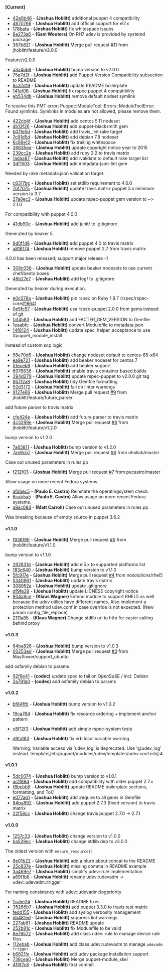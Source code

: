 
#### [Current]
 * [42e0b46](../../commit/42e0b46) - __(Joshua Hoblitt)__ additional puppet 4 compatibility
 * [4670766](../../commit/4670766) - __(Joshua Hoblitt)__ add official support for el7.x
 * [178bafa](../../commit/178bafa) - __(Joshua Hoblitt)__ fix whitespace issues
 * [8e273a6](../../commit/8e273a6) - __(Sam Wouters)__ On RH7 udev is provided by systemd package
 * [357b821](../../commit/357b821) - __(Joshua Hoblitt)__ Merge pull request [#11](../../issues/11) from jhoblitt/feature/v2.0.0

Feature/v2.0.0
 * [a3a45b6](../../commit/a3a45b6) - __(Joshua Hoblitt)__ bump version to v2.0.0
 * [75a7d2f](../../commit/75a7d2f) - __(Joshua Hoblitt)__ add Puppet Version Compatibility subsection to README
 * [8c37d19](../../commit/8c37d19) - __(Joshua Hoblitt)__ update README boilerplate
 * [141af06](../../commit/141af06) - __(Joshua Hoblitt)__ fix rspec puppet 4 compatibility
 * [eb534db](../../commit/eb534db) - __(Joshua Hoblitt)__ remove default nodset symlink

To resolve this PMT error:
    Puppet::ModuleTool::Errors::ModuleToolError: Found symlinks. Symlinks in modules are not allowed, please remove them.

 * [422cb4f](../../commit/422cb4f) - __(Joshua Hoblitt)__ add centos 5.11 nodeset
 * [db13f26](../../commit/db13f26) - __(Joshua Hoblitt)__ add puppet-blacksmith gem
 * [b07fe5d](../../commit/b07fe5d) - __(Joshua Hoblitt)__ add travis_lint rake target
 * [7c81d5d](../../commit/7c81d5d) - __(Joshua Hoblitt)__ add debian 7.8 nodeset
 * [6c88e12](../../commit/6c88e12) - __(Joshua Hoblitt)__ fix trailing whitespace
 * [26635ed](../../commit/26635ed) - __(Joshua Hoblitt)__ update copyright notice year to 2015
 * [239cc2e](../../commit/239cc2e) - __(Joshua Hoblitt)__ add ruby 2.2 to travis matrix
 * [1adaa87](../../commit/1adaa87) - __(Joshua Hoblitt)__ add :validate to default rake target list
 * [3df1503](../../commit/3df1503) - __(Joshua Hoblitt)__ add metadata-json-lint gem

Needed by rake metadata.json validation target.

 * [c8317bc](../../commit/c8317bc) - __(Joshua Hoblitt)__ set stdlib requirement to 4.6.0
 * [7bf7075](../../commit/7bf7075) - __(Joshua Hoblitt)__ update travis matrix puppet 3.x minimum version to 3.7
 * [27a8ec2](../../commit/27a8ec2) - __(Joshua Hoblitt)__ update rspec-puppet gem version to ~> 2.1.0

For compatibility with puppet 4.0.0

 * [41db90e](../../commit/41db90e) - __(Joshua Hoblitt)__ add junit/ to .gitiginore

Generated by beaker 5

 * [8d0f1d8](../../commit/8d0f1d8) - __(Joshua Hoblitt)__ add puppet 4.0 to travis matrix
 * [a818174](../../commit/a818174) - __(Joshua Hoblitt)__ remove puppet 2.7 from travis matrix

4.0.0 has been released; support major release -1

 * [308c056](../../commit/308c056) - __(Joshua Hoblitt)__ update beaker nodesets to use current chef/bento boxes
 * [46b27e7](../../commit/46b27e7) - __(Joshua Hoblitt)__ add log/ to .gitignore

Generated by beaker during execution.

 * [e0c078a](../../commit/e0c078a) - __(Joshua Hoblitt)__ pin rspec on Ruby 1.8.7 (rspec/rspec-core[#1864](../../issues/1864))
 * [0e5fc57](../../commit/0e5fc57) - __(Joshua Hoblitt)__ use rspec-puppet 2.0.0 from gems instead of git
 * [fa14583](../../commit/fa14583) - __(Joshua Hoblitt)__ add FACTER_GEM_VERSION to Gemfile
 * [1eaabfc](../../commit/1eaabfc) - __(Joshua Hoblitt)__ convert Modulefile to metadata.json
 * [14f8124](../../commit/14f8124) - __(Joshua Hoblitt)__ update spec_helper_acceptance to use #puppet_module_install

Instead of custom scp logic

 * [58e70d6](../../commit/58e70d6) - __(Joshua Hoblitt)__ change nodeset default to centos-65-x64
 * [ea9e721](../../commit/ea9e721) - __(Joshua Hoblitt)__ add beaker nodeset for centos 7
 * [51eceb9](../../commit/51eceb9) - __(Joshua Hoblitt)__ add beaker support
 * [6976838](../../commit/6976838) - __(Joshua Hoblitt)__ enable travis container based builds
 * [394d279](../../commit/394d279) - __(Joshua Hoblitt)__ update rspec-puppet to v2.0.0 git tag
 * [957f2a8](../../commit/957f2a8) - __(Joshua Hoblitt)__ tidy Gemfile formatting
 * [92d3172](../../commit/92d3172) - __(Joshua Hoblitt)__ fail on linter warnings
 * [9127e66](../../commit/9127e66) - __(Joshua Hoblitt)__ Merge pull request [#9](../../issues/9) from jhoblitt/feature/future_parser

add future parser to travis matrix
 * [cfe424e](../../commit/cfe424e) - __(Joshua Hoblitt)__ add future parser to travis matrix
 * [4c3289e](../../commit/4c3289e) - __(Joshua Hoblitt)__ Merge pull request [#8](../../issues/8) from jhoblitt/feature/v1.2.0

bump version to v1.2.0
 * [7a65811](../../commit/7a65811) - __(Joshua Hoblitt)__ bump version to v1.2.0
 * [7ae9cb7](../../commit/7ae9cb7) - __(Joshua Hoblitt)__ Merge pull request [#6](../../issues/6) from oholiab/master

Case out unused parameters in rules.pp
 * [f212f03](../../commit/f212f03) - __(Joshua Hoblitt)__ Merge pull request [#7](../../issues/7) from pecastro/master

Allow usage on more recent Fedora systems.
 * [afd6ec5](../../commit/afd6ec5) - __(Paulo E. Castro)__ Reinstate the operatingsystem check.
 * [6cab5a5](../../commit/6cab5a5) - __(Paulo E. Castro)__ Allow usage on more recent Fedora systems.
 * [a9ac08d](../../commit/a9ac08d) - __(Matt Carroll)__ Case out unused parameters in rules.pp

Was breaking because of empty source in puppet 3.6.2

#### v1.1.0
 * [f936f90](../../commit/f936f90) - __(Joshua Hoblitt)__ Merge pull request [#5](../../issues/5) from jhoblitt/feature/v1.1.0

bump version to v1.1.0
 * [292831d](../../commit/292831d) - __(Joshua Hoblitt)__ add el5.x to supported platforms list
 * [183c640](../../commit/183c640) - __(Joshua Hoblitt)__ bump version to v1.1.0
 * [5fc917e](../../commit/5fc917e) - __(Joshua Hoblitt)__ Merge pull request [#4](../../issues/4) from nosolutions/rhel5
 * [5340961](../../commit/5340961) - __(Joshua Hoblitt)__ update travis matrix
 * [308052a](../../commit/308052a) - __(Joshua Hoblitt)__ update .gitignore
 * [df9fe39](../../commit/df9fe39) - __(Joshua Hoblitt)__ update LICNESE copyright notice
 * [904a9ce](../../commit/904a9ce) - __(Klaus Wagner)__ Extend module to support RHEL5 as well because the udev utilies have different names. Also implement a protection method udev.conf in case override is not expected. (New param config_file_replace)
 * [2111a85](../../commit/2111a85) - __(Klaus Wagner)__ Change stdlib uri to http for easier calling behind proxy

#### v1.0.3
 * [64ba826](../../commit/64ba826) - __(Joshua Hoblitt)__ bump version to v1.0.3
 * [00253ed](../../commit/00253ed) - __(Joshua Hoblitt)__ Merge pull request [#3](../../issues/3) from Mayflower/support_ubuntu

add osfamily debian to params
 * [92f8e41](../../commit/92f8e41) - __(codec)__ update spec to fail on OpenSuSE / incl. Debian
 * [2a781a0](../../commit/2a781a0) - __(codec)__ add osfamily debian to params

#### v1.0.2
 * [bf84ffb](../../commit/bf84ffb) - __(Joshua Hoblitt)__ bump version to v1.0.2
 * [19ca764](../../commit/19ca764) - __(Joshua Hoblitt)__ fix resource ordering + implement anchor pattern
 * [c8f12f3](../../commit/c8f12f3) - __(Joshua Hoblitt)__ add simple rspec-system tests
 * [d9fa183](../../commit/d9fa183) - __(Joshua Hoblitt)__ fix erb local variable warning

    Warning: Variable access via 'udev_log' is deprecated. Use '@udev_log' instead. template[/etc/puppet/modules/udev/templates/udev.conf.erb]:4

#### v1.0.1
 * [5dc0074](../../commit/5dc0074) - __(Joshua Hoblitt)__ bump version to v1.0.1
 * [ac1f89d](../../commit/ac1f89d) - __(Joshua Hoblitt)__ add compatibility with older puppet 2.7.x
 * [f8bebb9](../../commit/f8bebb9) - __(Joshua Hoblitt)__ update README boilerplate sections, formatting, and ToC
 * [e077a61](../../commit/e077a61) - __(Joshua Hoblitt)__ add :require to all gems in Gemfile
 * [84ba892](../../commit/84ba892) - __(Joshua Hoblitt)__ add puppet 2.7.3 (fixed version) to travis matrix
 * [22f58cc](../../commit/22f58cc) - __(Joshua Hoblitt)__ change travis puppet 2.7.0 -> 2.7.1

#### v1.0.0
 * [1257c33](../../commit/1257c33) - __(Joshua Hoblitt)__ change version to v1.0.0
 * [ba528ec](../../commit/ba528ec) - __(Joshua Hoblitt)__ change stdlib dep to v3.0.0

The oldest version with `ensure_resource()`

 * [8e01b22](../../commit/8e01b22) - __(Joshua Hoblitt)__ add a blurb about concat to the README
 * [25c837e](../../commit/25c837e) - __(Joshua Hoblitt)__ missing comma in README example
 * [3a469e7](../../commit/3a469e7) - __(Joshua Hoblitt)__ simplify udev::rule implementation
 * [a69f1b8](../../commit/a69f1b8) - __(Joshua Hoblitt)__ rename udev::udevadm -> udev::udevadm::trigger

For naming consistency with udev::udevadm::logpriority

 * [1ca5e24](../../commit/1ca5e24) - __(Joshua Hoblitt)__ README fixes
 * [35266b7](../../commit/35266b7) - __(Joshua Hoblitt)__ add puppet 3.3.0 to travis test matrix
 * [fedd155](../../commit/fedd155) - __(Joshua Hoblitt)__ add syslog verbosity management
 * [db481ed](../../commit/db481ed) - __(Joshua Hoblitt)__ suppress lint warnings
 * [227ab81](../../commit/227ab81) - __(Joshua Hoblitt)__ README update
 * [252b81c](../../commit/252b81c) - __(Joshua Hoblitt)__ fix Modulefile to be valid
 * [8e79572](../../commit/8e79572) - __(Joshua Hoblitt)__ add class udev::rule to manage device rule files
 * [112ebab](../../commit/112ebab) - __(Joshua Hoblitt)__ add class udev::udevadm to manage `udevadm trigger`
 * [b6821fe](../../commit/b6821fe) - __(Joshua Hoblitt)__ add udev package installation support
 * [738cea0](../../commit/738cea0) - __(Joshua Hoblitt)__ Merge puppet-module_skel
 * [4f9f7c8](../../commit/4f9f7c8) - __(Joshua Hoblitt)__ first commit
